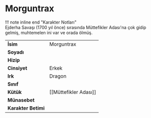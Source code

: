 # Morguntrax   
!!! note inline end "Karakter Notları"  
	Ejderha Savaşı (1700 yıl önce) sırasında Müttefikler Adası'na çok gidip gelmiş, muhtemelen ini var ve orada ölmüş.     
  
|  |  |  
|---|---|  
| **İsim** | Morguntrax |  
| **Soyadı** |  |  
| **Hizip** |  |  
| **Cinsiyet** | Erkek |  
| **Irk** | Dragon |  
| **Sınıf** |  |  
| **Kütük** | [[Müttefikler Adası]] |  
| **Münasebet** |  |  
| **Karakter Betimi** |  |  
  
  
